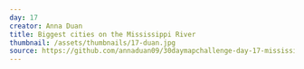 ```yaml
---
day: 17
creator: Anna Duan
title: Biggest cities on the Mississippi River
thumbnail: /assets/thumbnails/17-duan.jpg
source: https://github.com/annaduan09/30daymapchallenge-day-17-mississippi-river-cities
---
```

